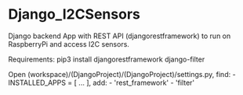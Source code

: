 # Django_I2CSensors
Django backend App with REST API (djangorestframework) to run on RaspberryPi and access I2C sensors.

Requirements:
  pip3 install djangorestframework django-filter

  Open (workspace)/(DjangoProject)/(DjangoProject)/settings.py, find:
    - INSTALLED_APPS = [ ... ], add:
      - 'rest_framework'
      - 'filter'

